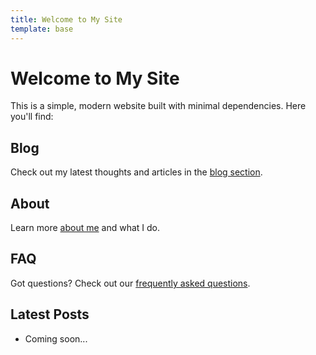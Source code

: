 ```yaml
---
title: Welcome to My Site
template: base
---
```


# Welcome to My Site

This is a simple, modern website built with minimal dependencies. Here you'll find:

## Blog
Check out my latest thoughts and articles in the [blog section](/blog).

## About
Learn more [about me](/about) and what I do.

## FAQ
Got questions? Check out our [frequently asked questions](/faq).

## Latest Posts

- Coming soon... 